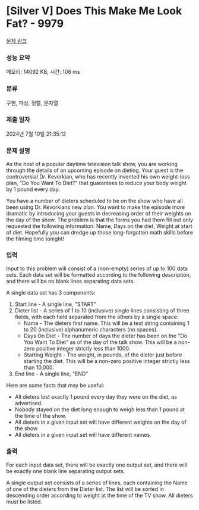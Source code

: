 # [Silver V] Does This Make Me Look Fat? - 9979 

[문제 링크](https://www.acmicpc.net/problem/9979) 

### 성능 요약

메모리: 14092 KB, 시간: 108 ms

### 분류

구현, 파싱, 정렬, 문자열

### 제출 일자

2024년 7월 10일 21:35:12

### 문제 설명

<p>As the host of a popular daytime television talk show, you are working through the details of an upcoming episode on dieting. Your guest is the controversial Dr. Kevorkian, who has recently invented his own weight-loss plan, "Do You Want To Diet?" that guarantees to reduce your body weight by 1 pound every day.</p>

<p>You have a number of dieters scheduled to be on the show who have all been using Dr. Kevorkians new plan. You want to make the episode more dramatic by introducing your guests in decreasing order of their weights on the day of the show. The problem is that the forms you had them fill out only requested the following information: Name, Days on the diet, Weight at start of diet. Hopefully you can dredge up those long-forgotten math skills before the filming time tonight!</p>

### 입력 

 <p>Input to this problem will consist of a (non-empty) series of up to 100 data sets. Each data set will be formatted according to the following description, and there will be no blank lines separating data sets.</p>

<p>A single data set has 3 components:</p>

<ol>
	<li>Start line - A single line, "START"</li>
	<li>Dieter list - A series of 1 to 10 (inclusive) single lines consisting of three fields, with each field separated from the others by a single space:
	<ul>
		<li>Name - The dieters first name. This will be a text string containing 1 to 20 (inclusive) alphanumeric characters (no spaces).</li>
		<li>Days On Diet - The number of days the dieter has been on the "Do You Want To Diet" as of the day of the talk show. This will be a non-zero positive integer strictly less than 1000.</li>
		<li>Starting Weight - The weight, in pounds, of the dieter just before starting the diet. This will be a non-zero positive integer strictly less than 10,000.</li>
	</ul>
	</li>
	<li>End line - A single line, "END"</li>
</ol>

<p>Here are some facts that may be useful:</p>

<ul>
	<li>All dieters lost exactly 1 pound every day they were on the diet, as advertised.</li>
	<li>Nobody stayed on the diet long enough to weigh less than 1 pound at the time of the show.</li>
	<li>All dieters in a given input set will have different weights on the day of the show.</li>
	<li>All dieters in a given input set will have different names.</li>
</ul>

### 출력 

 <p>For each input data set, there will be exactly one output set, and there will be exactly one blank line separating output sets.</p>

<p>A single output set consists of a series of lines, each containing the Name of one of the dieters from the Dieter list. The list will be sorted in descending order according to weight at the time of the TV show. All dieters must be listed.</p>


